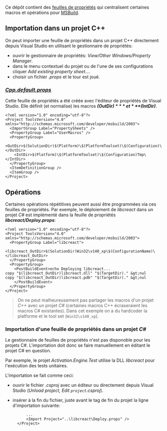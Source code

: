 Ce dépôt contient des [feuilles de propriétés](https://msdn.microsoft.com/en-us/library/669zx6zc.aspx) qui centralisent certaines macros et opérations pour
[MSBuild](https://msdn.microsoft.com/en-us/library/dd393574.aspx).

## Importation dans un projet C++

On peut importer une feuille de propriétés dans un projet C++ directement depuis Visual Studio en utilisant le gestionnaire de propriétés:
 
- ouvrir le gestionnaire de propriétés: *View/Other Windows/Property Manager*.
- dans le menu contextuel du projet ou de l'une de ses configurations cliquer *Add existing property sheet...*.
- choisir un fichier *.props* et le tour est joué.

### [*Cpp.default.props*](Cpp.Default.props)

Cette feuille de propriétés a été créée avec l'éditeur de propriétés de Visual Studio.
Elle définit (et normalise) les macros ***$(OutDir)*** et ***$(IntDir)***.

    <?xml version="1.0" encoding="utf-8"?>
    <Project ToolsVersion="4.0" xmlns="http://schemas.microsoft.com/developer/msbuild/2003">
      <ImportGroup Label="PropertySheets" />
      <PropertyGroup Label="UserMacros" />
      <PropertyGroup>
    	<OutDir>$(SolutionDir)$(Platform)\$(PlatformToolset)\$(Configuration)\</OutDir>
    	<IntDir>$(Platform)\$(PlatformToolset)\$(Configuration)Tmp\</IntDir>
      </PropertyGroup>
      <ItemDefinitionGroup />
      <ItemGroup />
    </Project>

## Opérations

Certaines opérations répétitives peuvent aussi être programmées via ces feuilles de propriétés.
Par exemple, le déploiement de *libcreact* dans un projet *C#* est implémenté dans la feuille de propriétés
***libcreact/Deploy.props***:

    <?xml version="1.0" encoding="utf-8"?>
    <Project ToolsVersion="4.0" xmlns="http://schemas.microsoft.com/developer/msbuild/2003">
      <PropertyGroup Label="libcreact">
	    <libcreact_OutDir>$(SolutionDir)Win32\v140_xp\$(ConfigurationName)\</libcreact_OutDir>
      </PropertyGroup>
      <PropertyGroup>
	    <PostBuildEvent>echo Deploying libcreact...
    copy "$(libcreact_OutDir)libcreact.dll" "$(TargetDir)." &gt;nul
    copy "$(libcreact_OutDir)libcreact.pdb" "$(TargetDir)." &gt;nul
		</PostBuildEvent>
      </PropertyGroup>
    </Project>


> On ne peut malheureusement pas partager les macros d'un projet *C++* avec un projet *C#* (certaines macros C++ écraseraient les macros C# existantes). Dans cet exemple on a du hardcoder la platforme et le tool set (`Win32\v140_xp`).

### Importation d'une feuille de propriétés dans un projet ***C#***

Le gestionnaire de feuilles de propriétés n'est pas disponoble pour les projets C#. L'importation doit donc se faire manuellement en éditant le projet C# en question.

Par exemple, le projet *Activation.Engine.Test* utilise la DLL *libcreact* pour l'exécution des tests unitaires.

L'importation se fait comme ceci:

- ouvrir le fichier *.csproj* avec un éditeur ou directement depuis Visual Studio (*Unload project, Edit `project`.csproj*).
- insérer à la fin du fichier, juste avant le tag de fin du projet la ligne d'importation suivante:

	    	...
		    <Import Project="..\libcreact\Deploy.props" />
	    </Project>
	